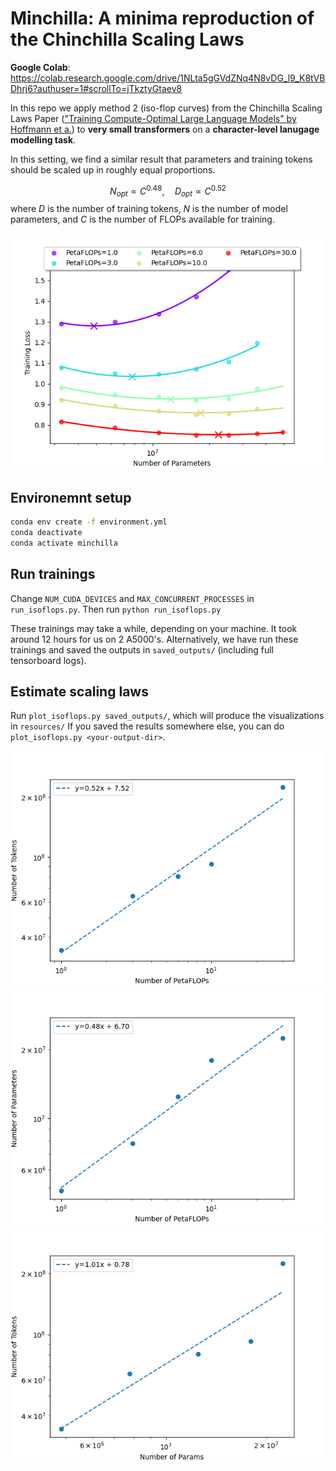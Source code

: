 # Minchilla: A minima reproduction of the Chinchilla Scaling Laws

**Google Colab**: https://colab.research.google.com/drive/1NLta5gGVdZNq4N8vDG_l9_K8tVBDhrj6?authuser=1#scrollTo=jTkztyGtaev8

In this repo we apply method 2 (iso-flop curves) from the Chinchilla Scaling Laws Paper
(["Training Compute-Optimal Large Language Models" by Hoffmann et a.](https://arxiv.org/pdf/2203.15556))
to **very small transformers** on a **character-level lanugage modelling task**.

In this setting, we find a similar result that parameters and training tokens should be scaled up in
roughly equal proportions.

$$N_{opt} \propto C^{0.48}, \quad D_{opt} \propto C^{0.52}$$
where $D$ is the number of training tokens, $N$ is the number of model parameters, and $C$ is the number of FLOPs available for training.

![IsoFlop curve](resources/isoflop_curve.png)


## Environemnt setup

```bash
conda env create -f environment.yml
conda deactivate
conda activate minchilla
```

## Run trainings

Change `NUM_CUDA_DEVICES` and `MAX_CONCURRENT_PROCESSES` in `run_isoflops.py`.
Then run `python run_isoflops.py`

These trainings may take a while, depending on your machine. It took around 12 hours for us on 2 A5000's.
Alternatively, we have run these trainings and saved the outputs in `saved_outputs/`
(including full tensorboard logs).

## Estimate scaling laws

Run `plot_isoflops.py saved_outputs/`, which will produce the visualizations in `resources/`
If you saved the results somewhere else, you can do `plot_isoflops.py <your-output-dir>`.

![Tokens vs flops](resources/minima_tokens_vs_flops.png)
![Params vs flops](resources/minima_params_vs_flops.png)
![Tokens vs params](resources/minima_tokens_vs_params.png)

